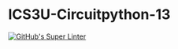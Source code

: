 # ICS3U-Circuitpython-13

[![GitHub's Super Linter](https://github.com/Joshua-Yeung-2/ICS3U-Circuitpython-13/workflows/GitHub's%20Super%20Linter/badge.svg)](https://github.com/Joshua-Yeung-2/ICS3U-Circuitpython-13/actions)
